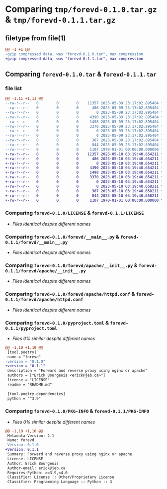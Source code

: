 # Comparing `tmp/forevd-0.1.0.tar.gz` & `tmp/forevd-0.1.1.tar.gz`

## filetype from file(1)

```diff
@@ -1 +1 @@
-gzip compressed data, was "forevd-0.1.0.tar", max compression
+gzip compressed data, was "forevd-0.1.1.tar", max compression
```

## Comparing `forevd-0.1.0.tar` & `forevd-0.1.1.tar`

### file list

```diff
@@ -1,11 +1,11 @@
--rw-r--r--   0        0        0    11357 2023-05-09 23:17:02.895404 forevd-0.1.0/LICENSE
--rw-r--r--   0        0        0      486 2023-05-09 23:17:02.895404 forevd-0.1.0/README.md
--rw-r--r--   0        0        0        0 2023-05-09 23:17:02.895404 forevd-0.1.0/forevd/__init__.py
--rw-r--r--   0        0        0     4390 2023-05-09 23:17:02.895404 forevd-0.1.0/forevd/__main__.py
--rw-r--r--   0        0        0     1498 2023-05-09 23:17:02.895404 forevd-0.1.0/forevd/apache/__init__.py
--rw-r--r--   0        0        0     3370 2023-05-09 23:17:02.895404 forevd-0.1.0/forevd/apache/httpd.conf
--rw-r--r--   0        0        0        0 2023-05-09 23:17:02.895404 forevd-0.1.0/forevd/resources/__init__.py
--rw-r--r--   0        0        0        0 2023-05-09 23:17:02.895404 forevd-0.1.0/forevd/resources/logging/__init__.py
--rw-r--r--   0        0        0      387 2023-05-09 23:17:02.895404 forevd-0.1.0/forevd/resources/logging/cli.conf
--rw-r--r--   0        0        0      844 2023-05-09 23:17:02.895404 forevd-0.1.0/pyproject.toml
--rw-r--r--   0        0        0     1107 1970-01-01 00:00:00.000000 forevd-0.1.0/PKG-INFO
+-rw-r--r--   0        0        0    11357 2023-05-10 03:19:40.654211 forevd-0.1.1/LICENSE
+-rw-r--r--   0        0        0      486 2023-05-10 03:19:40.654211 forevd-0.1.1/README.md
+-rw-r--r--   0        0        0        0 2023-05-10 03:19:40.654211 forevd-0.1.1/forevd/__init__.py
+-rw-r--r--   0        0        0     4390 2023-05-10 03:19:40.654211 forevd-0.1.1/forevd/__main__.py
+-rw-r--r--   0        0        0     1498 2023-05-10 03:19:40.654211 forevd-0.1.1/forevd/apache/__init__.py
+-rw-r--r--   0        0        0     3370 2023-05-10 03:19:40.654211 forevd-0.1.1/forevd/apache/httpd.conf
+-rw-r--r--   0        0        0        0 2023-05-10 03:19:40.654211 forevd-0.1.1/forevd/resources/__init__.py
+-rw-r--r--   0        0        0        0 2023-05-10 03:19:40.658211 forevd-0.1.1/forevd/resources/logging/__init__.py
+-rw-r--r--   0        0        0      387 2023-05-10 03:19:40.658211 forevd-0.1.1/forevd/resources/logging/cli.conf
+-rw-r--r--   0        0        0      844 2023-05-10 03:19:40.658211 forevd-0.1.1/pyproject.toml
+-rw-r--r--   0        0        0     1107 1970-01-01 00:00:00.000000 forevd-0.1.1/PKG-INFO
```

### Comparing `forevd-0.1.0/LICENSE` & `forevd-0.1.1/LICENSE`

 * *Files identical despite different names*

### Comparing `forevd-0.1.0/forevd/__main__.py` & `forevd-0.1.1/forevd/__main__.py`

 * *Files identical despite different names*

### Comparing `forevd-0.1.0/forevd/apache/__init__.py` & `forevd-0.1.1/forevd/apache/__init__.py`

 * *Files identical despite different names*

### Comparing `forevd-0.1.0/forevd/apache/httpd.conf` & `forevd-0.1.1/forevd/apache/httpd.conf`

 * *Files identical despite different names*

### Comparing `forevd-0.1.0/pyproject.toml` & `forevd-0.1.1/pyproject.toml`

 * *Files 0% similar despite different names*

```diff
@@ -1,10 +1,10 @@
 [tool.poetry]
 name = "forevd"
-version = "0.1.0"
+version = "0.1.1"
 description = "Forward and reverse proxy using nginx or apache"
 authors = ["Erick Bourgeois <erick@jeb.ca>"]
 license = "LICENSE"
 readme = "README.md"
 
 [tool.poetry.dependencies]
 python = "^3.9"
```

### Comparing `forevd-0.1.0/PKG-INFO` & `forevd-0.1.1/PKG-INFO`

 * *Files 0% similar despite different names*

```diff
@@ -1,10 +1,10 @@
 Metadata-Version: 2.1
 Name: forevd
-Version: 0.1.0
+Version: 0.1.1
 Summary: Forward and reverse proxy using nginx or apache
 License: LICENSE
 Author: Erick Bourgeois
 Author-email: erick@jeb.ca
 Requires-Python: >=3.9,<4.0
 Classifier: License :: Other/Proprietary License
 Classifier: Programming Language :: Python :: 3
```

